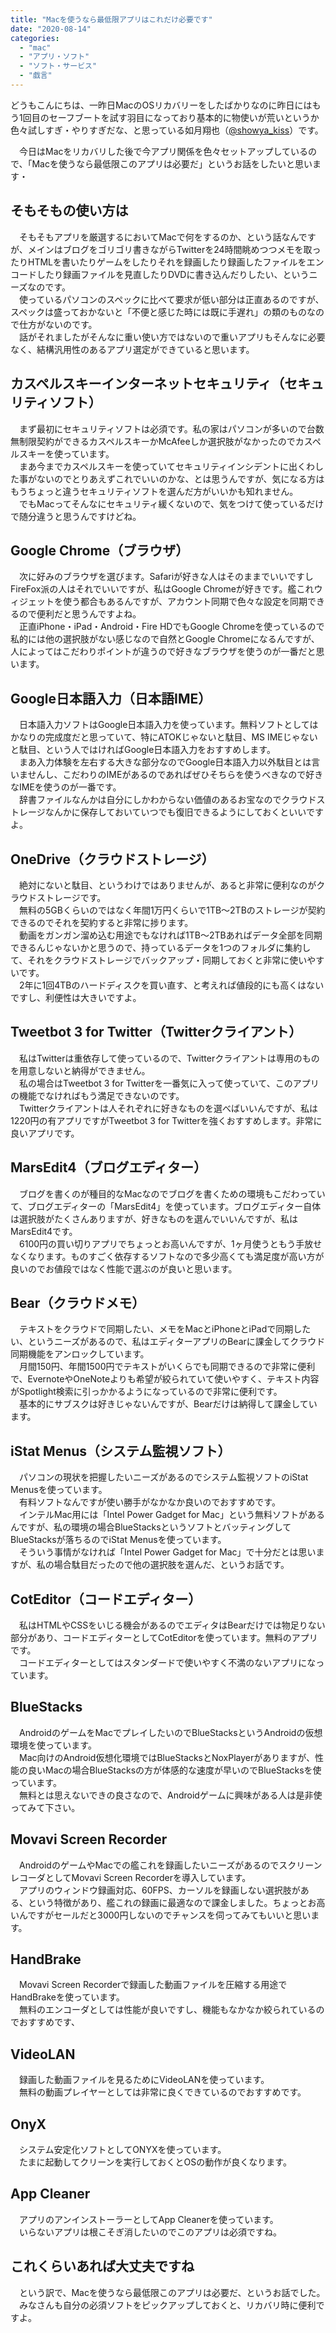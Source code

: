 ```yaml
---
title: "Macを使うなら最低限アプリはこれだけ必要です"
date: "2020-08-14"
categories: 
  - "mac"
  - "アプリ・ソフト"
  - "ソフト・サービス"
  - "戯言"
---
```


どうもこんにちは、一昨日MacのOSリカバリーをしたばかりなのに昨日にはもう1回目のセーフブートを試す羽目になっており基本的に物使いが荒いというか色々試しすぎ・やりすぎだな、と思っている如月翔也（[@showya\_kiss](http://twitter.com/showya_kiss)）です。  
  
　今日はMacをリカバリした後で今アプリ関係を色々セットアップしているので、「Macを使うなら最低限このアプリは必要だ」というお話をしたいと思います・  

## そもそもの使い方は

　そもそもアプリを厳選するにおいてMacで何をするのか、という話なんですが、メインはブログをゴリゴリ書きながらTwitterを24時間眺めつつメモを取ったりHTMLを書いたりゲームをしたりそれを録画したり録画したファイルをエンコードしたり録画ファイルを見直したりDVDに書き込んだりしたい、というニーズなのです。  
　使っているパソコンのスペックに比べて要求が低い部分は正直あるのですが、スペックは盛っておかないと「不便と感じた時には既に手遅れ」の類のものなので仕方がないのです。  
　話がそれましたがそんなに重い使い方ではないので重いアプリもそんなに必要なく、結構汎用性のあるアプリ選定ができていると思います。  

## カスペルスキーインターネットセキュリティ（セキュリティソフト）

　まず最初にセキュリティソフトは必須です。私の家はパソコンが多いので台数無制限契約ができるカスペルスキーかMcAfeeしか選択肢がなかったのでカスペルスキーを使っています。  
　まあ今までカスペルスキーを使っていてセキュリティインシデントに出くわした事がないのでとりあえずこれでいいのかな、とは思うんですが、気になる方はもうちょっと違うセキュリティソフトを選んだ方がいいかも知れません。  
　でもMacってそんなにセキュリティ緩くないので、気をつけて使っているだけで随分違うと思うんですけどね。  

## Google Chrome（ブラウザ）

　次に好みのブラウザを選びます。Safariが好きな人はそのままでいいですしFireFox派の人はそれでいいですが、私はGoogle Chromeが好きです。艦これウィジェットを使う都合もあるんですが、アカウント同期で色々な設定を同期できるので便利だと思うんですよね。  
　正直iPhone・iPad・Android・Fire HDでもGoogle Chromeを使っているので私的には他の選択肢がない感じなので自然とGoogle Chromeになるんですが、人によってはこだわりポイントが違うので好きなブラウザを使うのが一番だと思います。  

## Google日本語入力（日本語IME）

　日本語入力ソフトはGoogle日本語入力を使っています。無料ソフトとしてはかなりの完成度だと思っていて、特にATOKじゃないと駄目、MS IMEじゃないと駄目、という人ではければGoogle日本語入力をおすすめします。  
　まあ入力体験を左右する大きな部分なのでGoogle日本語入力以外駄目とは言いませんし、こだわりのIMEがあるのであればぜひそちらを使うべきなので好きなIMEを使うのが一番です。  
　辞書ファイルなんかは自分にしかわからない価値のあるお宝なのでクラウドストレージなんかに保存しておいていつでも復旧できるようにしておくといいですよ。  

## OneDrive（クラウドストレージ）

　絶対にないと駄目、というわけではありませんが、あると非常に便利なのがクラウドストレージです。  
　無料の5GBくらいのではなく年間1万円くらいで1TB〜2TBのストレージが契約できるのでそれを契約すると非常に捗ります。  
　動画をガンガン溜め込む用途でもなければ1TB〜2TBあればデータ全部を同期できるんじゃないかと思うので、持っているデータを1つのフォルダに集約して、それをクラウドストレージでバックアップ・同期しておくと非常に使いやすいです。  
　2年に1回4TBのハードディスクを買い直す、と考えれば値段的にも高くはないですし、利便性は大きいですよ。  

## Tweetbot 3 for Twitter（Twitterクライアント）

　私はTwitterは重依存して使っているので、Twitterクライアントは専用のものを用意しないと納得ができません。  
　私の場合はTweetbot 3 for Twitterを一番気に入って使っていて、このアプリの機能でなければもう満足できないのです。  
　Twitterクライアントは人それぞれに好きなものを選べばいいんですが、私は1220円の有アプリですがTweetbot 3 for Twitterを強くおすすめします。非常に良いアプリです。  

## MarsEdit4（ブログエディター）

　ブログを書くのが種目的なMacなのでブログを書くための環境もこだわっていて、ブログエディターの「MarsEdit4」を使っています。ブログエディター自体は選択肢がたくさんありますが、好きなものを選んでいいんですが、私はMarsEdit4です。  
　6100円の買い切りアプリでちょっとお高いんですが、1ヶ月使うともう手放せなくなります。ものすごく依存するソフトなので多少高くても満足度が高い方が良いのでお値段ではなく性能で選ぶのが良いと思います。  

## Bear（クラウドメモ）

　テキストをクラウドで同期したい、メモをMacとiPhoneとiPadで同期したい、というニーズがあるので、私はエディターアプリのBearに課金してクラウド同期機能をアンロックしています。  
　月間150円、年間1500円でテキストがいくらでも同期できるので非常に便利で、EvernoteやOneNoteよりも希望が絞られていて使いやすく、テキスト内容がSpotlight検索に引っかかるようになっているので非常に便利です。  
　基本的にサブスクは好きじゃないんですが、Bearだけは納得して課金しています。  

## iStat Menus（システム監視ソフト）

　パソコンの現状を把握したいニーズがあるのでシステム監視ソフトのiStat Menusを使っています。  
　有料ソフトなんですが使い勝手がなかなか良いのでおすすめです。  
　インテルMac用には「Intel Power Gadget for Mac」という無料ソフトがあるんですが、私の環境の場合BlueStacksというソフトとバッティングしてBlueStacksが落ちるのでiStat Menusを使っています。  
　そういう事情がなければ「Intel Power Gadget for Mac」で十分だとは思いますが、私の場合駄目だったので他の選択肢を選んだ、というお話です。  

## CotEditor（コードエディター）

　私はHTMLやCSSをいじる機会があるのでエディタはBearだけでは物足りない部分があり、コードエディターとしてCotEditorを使っています。無料のアプリです。  
　コードエディターとしてはスタンダードで使いやすく不満のないアプリになっています。  

## BlueStacks

　AndroidのゲームをMacでプレイしたいのでBlueStacksというAndroidの仮想環境を使っています。  
　Mac向けのAndroid仮想化環境ではBlueStacksとNoxPlayerがありますが、性能の良いMacの場合BlueStacksの方が体感的な速度が早いのでBlueStacksを使っています。  
　無料とは思えないできの良さなので、Androidゲームに興味がある人は是非使ってみて下さい。  

## Movavi Screen Recorder

　AndroidのゲームやMacでの艦これを録画したいニーズがあるのでスクリーンレコーダとしてMovavi Screen Recorderを導入しています。  
　アプリのウィンドウ録画対応、60FPS、カーソルを録画しない選択肢がある、という特徴があり、艦これの録画に最適なので課金しました。ちょっとお高いんですがセールだと3000円しないのでチャンスを伺ってみてもいいと思います。  

## HandBrake

　Movavi Screen Recorderで録画した動画ファイルを圧縮する用途でHandBrakeを使っています。  
　無料のエンコーダとしては性能が良いですし、機能もなかなか絞られているのでおすすめです、  

## VideoLAN

　録画した動画ファイルを見るためにVideoLANを使っています。  
　無料の動画プレイヤーとしては非常に良くできているのでおすすめです。  

## OnyX

　システム安定化ソフトとしてONYXを使っています。  
　たまに起動してクリーンを実行しておくとOSの動作が良くなります。  

## App Cleaner

　アプリのアンインストーラーとしてApp Cleanerを使っています。  
　いらないアプリは根こそぎ消したいのでこのアプリは必須ですね。  

## これくらいあれば大丈夫ですね

　という訳で、Macを使うなら最低限このアプリは必要だ、というお話でした。  
　みなさんも自分の必須ソフトをピックアップしておくと、リカバリ時に便利ですよ。
